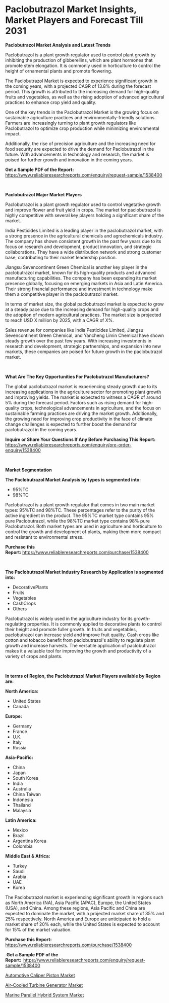 <p><h1>Paclobutrazol Market Insights, Market Players and Forecast Till 2031</h1></p><p><strong>Paclobutrazol Market Analysis and Latest Trends</strong></p>
<p><p>Paclobutrazol is a plant growth regulator used to control plant growth by inhibiting the production of gibberellins, which are plant hormones that promote stem elongation. It is commonly used in horticulture to control the height of ornamental plants and promote flowering. </p><p>The Paclobutrazol Market is expected to experience significant growth in the coming years, with a projected CAGR of 13.8% during the forecast period. This growth is attributed to the increasing demand for high-quality fruits and vegetables, as well as the rising adoption of advanced agricultural practices to enhance crop yield and quality. </p><p>One of the key trends in the Paclobutrazol Market is the growing focus on sustainable agriculture practices and environmentally-friendly solutions. Farmers are increasingly turning to plant growth regulators like Paclobutrazol to optimize crop production while minimizing environmental impact. </p><p>Additionally, the rise of precision agriculture and the increasing need for food security are expected to drive the demand for Paclobutrazol in the future. With advancements in technology and research, the market is poised for further growth and innovation in the coming years.</p></p>
<p><strong>Get a Sample PDF of the Report:&nbsp;</strong> <a href="https://www.reliableresearchreports.com/enquiry/request-sample/1538400">https://www.reliableresearchreports.com/enquiry/request-sample/1538400</a></p>
<p>&nbsp;</p>
<p><strong>Paclobutrazol Major Market Players</strong></p>
<p><p>Paclobutrazol is a plant growth regulator used to control vegetative growth and improve flower and fruit yield in crops. The market for paclobutrazol is highly competitive with several key players holding a significant share of the market. </p><p>India Pesticides Limited is a leading player in the paclobutrazol market, with a strong presence in the agricultural chemicals and agrochemicals industry. The company has shown consistent growth in the past few years due to its focus on research and development, product innovation, and strategic collaborations. They have a wide distribution network and strong customer base, contributing to their market leadership position.</p><p>Jiangsu Sevencontinent Green Chemical is another key player in the paclobutrazol market, known for its high-quality products and advanced manufacturing capabilities. The company has been expanding its market presence globally, focusing on emerging markets in Asia and Latin America. Their strong financial performance and investment in technology make them a competitive player in the paclobutrazol market.</p><p>In terms of market size, the global paclobutrazol market is expected to grow at a steady pace due to the increasing demand for high-quality crops and the adoption of modern agricultural practices. The market size is projected to reach USD X million by 2025, with a CAGR of X%. </p><p>Sales revenue for companies like India Pesticides Limited, Jiangsu Sevencontinent Green Chemical, and Yancheng Limin Chemical have shown steady growth over the past few years. With increasing investments in research and development, strategic partnerships, and expansion into new markets, these companies are poised for future growth in the paclobutrazol market.</p></p>
<p>&nbsp;</p>
<p><strong>What Are The Key Opportunities For Paclobutrazol Manufacturers?</strong></p>
<p><p>The global paclobutrazol market is experiencing steady growth due to its increasing applications in the agriculture sector for promoting plant growth and improving yields. The market is expected to witness a CAGR of around 5% during the forecast period. Factors such as rising demand for high-quality crops, technological advancements in agriculture, and the focus on sustainable farming practices are driving the market growth. Additionally, the growing need for improving crop productivity in the face of climate change challenges is expected to further boost the demand for paclobutrazol in the coming years.</p></p>
<p><strong>Inquire or Share Your Questions If Any Before Purchasing This Report:</strong> <a href="https://www.reliableresearchreports.com/enquiry/pre-order-enquiry/1538400">https://www.reliableresearchreports.com/enquiry/pre-order-enquiry/1538400</a></p>
<p>&nbsp;</p>
<p><strong>Market Segmentation</strong></p>
<p><strong>The Paclobutrazol Market Analysis by types is segmented into:</strong></p>
<p><ul><li>95%TC</li><li>98%TC</li></ul></p>
<p><p>Paclobutrazol is a plant growth regulator that comes in two main market types: 95%TC and 98%TC. These percentages refer to the purity of the active ingredient in the product. The 95%TC market type contains 95% pure Paclobutrazol, while the 98%TC market type contains 98% pure Paclobutrazol. Both market types are used in agriculture and horticulture to control the growth and development of plants, making them more compact and resistant to environmental stress.</p></p>
<p><strong>Purchase this Report:&nbsp;</strong><a href="https://www.reliableresearchreports.com/purchase/1538400">https://www.reliableresearchreports.com/purchase/1538400</a></p>
<p>&nbsp;</p>
<p><strong>The Paclobutrazol Market Industry Research by Application is segmented into:</strong></p>
<p><ul><li>DecorativePlants</li><li>Fruits</li><li>Vegetables</li><li>CashCrops</li><li>Others</li></ul></p>
<p><p>Paclobutrazol is widely used in the agriculture industry for its growth-regulating properties. It is commonly applied to decorative plants to control their height and promote fuller growth. In fruits and vegetables, paclobutrazol can increase yield and improve fruit quality. Cash crops like cotton and tobacco benefit from paclobutrazol's ability to regulate plant growth and increase harvests. The versatile application of paclobutrazol makes it a valuable tool for improving the growth and productivity of a variety of crops and plants.</p></p>
<p>&nbsp;</p>
<p><strong>In terms of Region, the Paclobutrazol Market Players available by Region are:</strong></p>
<p>
    <p> <strong> North America: </strong>
        <ul>
            <li>United States</li>
            <li>Canada</li>
        </ul>
        </p> 
    <p> <strong> Europe: </strong>
        <ul>
            <li>Germany</li>
            <li>France</li>
            <li>U.K.</li>
            <li>Italy</li>
            <li>Russia</li>
        </ul>
        </p> 
    <p> <strong> Asia-Pacific: </strong>
        <ul>
            <li>China</li>
            <li>Japan</li>
            <li>South Korea</li>
            <li>India</li>
            <li>Australia</li>
            <li>China Taiwan</li>
            <li>Indonesia</li>
            <li>Thailand</li>
            <li>Malaysia</li>
        </ul>
        </p> 
    <p> <strong> Latin America: </strong>
        <ul>
            <li>Mexico</li>
            <li>Brazil</li>
            <li>Argentina Korea</li>
            <li>Colombia</li>
        </ul>
        </p> 
    <p> <strong> Middle East & Africa: </strong>
        <ul>
            <li>Turkey</li>
            <li>Saudi</li>
            <li>Arabia</li>
            <li>UAE</li>
            <li>Korea</li>
        </ul>
    </p>
    </p>
<p><p>The Paclobutrazol market is experiencing significant growth in regions such as North America (NA), Asia Pacific (APAC), Europe, the United States (USA), and China. Among these regions, Asia Pacific and China are expected to dominate the market, with a projected market share of 35% and 25% respectively. North America and Europe are anticipated to hold a market share of 20% each, while the United States is expected to account for 15% of the market valuation.</p></p>
<p><strong>Purchase this Report: </strong><a href="https://www.reliableresearchreports.com/purchase/1538400">https://www.reliableresearchreports.com/purchase/1538400</a></p>
<p>&nbsp;<strong>Get a Sample PDF of the Report:&nbsp;&nbsp;</strong><a href="https://www.reliableresearchreports.com/enquiry/request-sample/1538400">https://www.reliableresearchreports.com/enquiry/request-sample/1538400</a></p>
<p><strong></strong></p>
<p><p><a href="https://view.publitas.com/reportprime-1/automotive-caliper-piston-market-size-and-examines-its-market-scope-with-a-primary-focus-on-growth-opportunities-and-forecasted-trends-spanning-from-2023-to-2030/">Automotive Caliper Piston Market</a></p><p><a href="https://view.publitas.com/reportprime-1/air-cooled-turbine-generator-market-research-report-the-key-to-successful-business-strategy-forecasted-for-period-from-2024-2031/">Air-Cooled Turbine Generator Market</a></p><p><a href="https://view.publitas.com/reportprime-1/marine-parallel-hybrid-system-market-share-market-new-trends-analysis-report-by-type-by-application-by-end-use-by-region-and-segment-forecasts-2023-2030/">Marine Parallel Hybrid System Market</a></p></p>